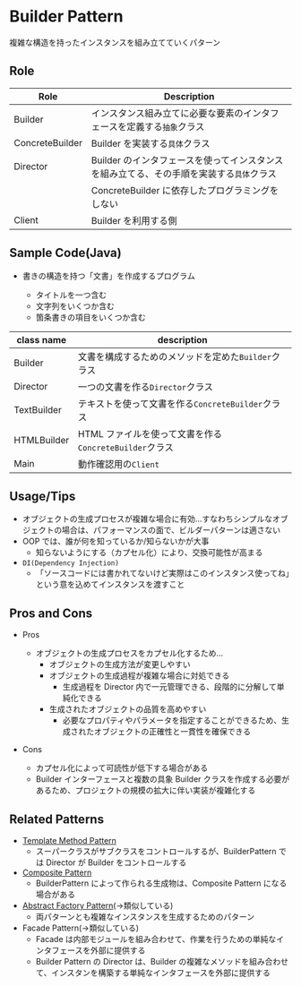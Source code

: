 # Builder Pattern

複雑な構造を持ったインスタンスを組み立てていくパターン

## Role

| Role            | Description                                                                              |
| --------------- | ---------------------------------------------------------------------------------------- |
| Builder         | インスタンス組み立てに必要な要素のインタフェースを定義する`抽象`クラス                   |
| ConcreteBuilder | Builder を実装する`具体`クラス                                                           |
| Director        | Builder のインタフェースを使ってインスタンスを組み立てる、その手順を実装する`具体`クラス |
|                 | ConcreteBuilder に依存したプログラミングをしない                                         |
| Client          | Builder を利用する側                                                                     |

## Sample Code(Java)

- 書きの構造を持つ「文書」を作成するプログラム

  - タイトルを一つ含む
  - 文字列をいくつか含む
  - 箇条書きの項目をいくつか含む

| class name  | description                                            |
| ----------- | ------------------------------------------------------ |
| Builder     | 文書を構成するためのメソッドを定めた`Builder`クラス    |
| Director    | 一つの文書を作る`Director`クラス                       |
| TextBuilder | テキストを使って文書を作る`ConcreteBuilder`クラス      |
| HTMLBuilder | HTML ファイルを使って文書を作る`ConcreteBuilder`クラス |
| Main        | 動作確認用の`Client`                                   |

## Usage/Tips

- オブジェクトの生成プロセスが複雑な場合に有効...すなわちシンプルなオブジェクトの場合は、パフォーマンスの面で、ビルダーパターンは適さない
- OOP では、誰が何を知っているか/知らないかが大事
  - 知らないようにする（カプセル化）により、交換可能性が高まる
- `DI(Dependency Injection)`
  - 「ソースコードには書かれてないけど実際はこのインスタンス使ってね」という意を込めてインスタンスを渡すこと

## Pros and Cons

- Pros

  - オブジェクトの生成プロセスをカプセル化するため…
    - オブジェクトの生成方法が変更しやすい
    - オブジェクトの生成過程が複雑な場合に対処できる
      - 生成過程を Director 内で一元管理できる、段階的に分解して単純化できる
    - 生成されたオブジェクトの品質を高めやすい
      - 必要なプロパティやパラメータを指定することができるため、生成されたオブジェクトの正確性と一貫性を確保できる

- Cons
  - カプセル化によって可読性が低下する場合がある
  - Builder インターフェースと複数の具象 Builder クラスを作成する必要があるため、プロジェクトの規模の拡大に伴い実装が複雑化する

## Related Patterns

- [Template Method Pattern](../03-template-method-pattern/)
  - スーパークラスがサブクラスをコントロールするが、BuilderPattern では Director が Builder をコントロールする
- [Composite Pattern](../11-composite-pattern/)
  - BuilderPattern によって作られる生成物は、Composite Pattern になる場合がある
- [Abstract Factory Pattern](../08-abstract-factory-pattern/)(->類似している)
  - 両パターンとも複雑なインスタンスを生成するためのパターン
- Facade Pattern(->類似している)
  - Facade は内部モジュールを組み合わせて、作業を行うための単純なインタフェースを外部に提供する
  - Builder Pattern の Director は、Builder の複雑なメソッドを組み合わせて、インスタンを構築する単純なインタフェースを外部に提供する
